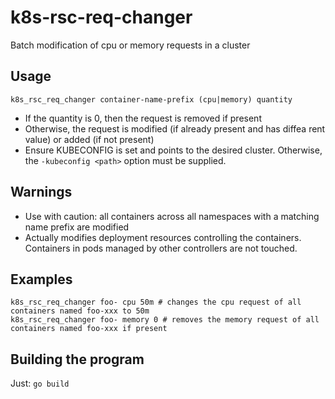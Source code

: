 # k8s-rsc-req-changer
Batch modification of cpu or memory requests in a cluster

## Usage
`k8s_rsc_req_changer container-name-prefix (cpu|memory) quantity`

- If the quantity is 0, then the request is removed if present
- Otherwise, the request is modified (if already present and has diffea rent value) or added (if not present)
- Ensure KUBECONFIG is set and points to the desired cluster. Otherwise, the `-kubeconfig <path>` option must be supplied.

## Warnings
- Use with caution: all containers across all namespaces with a matching name prefix are modified
- Actually modifies deployment resources controlling the containers. Containers in pods managed by other controllers are not touched.

## Examples
```
k8s_rsc_req_changer foo- cpu 50m # changes the cpu request of all containers named foo-xxx to 50m
k8s_rsc_req_changer foo- memory 0 # removes the memory request of all containers named foo-xxx if present
```
## Building the program
Just: `go build`

